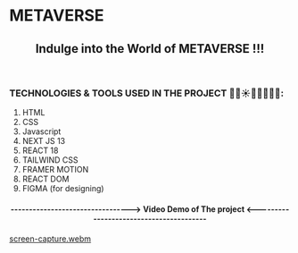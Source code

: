 # METAVERSE
 <h2 align="center">Indulge into the World of METAVERSE !!!</h2>
 <br/>
 <h3 align="left"> TECHNOLOGIES & TOOLS USED IN THE PROJECT 🔮🤖☀️👨‍💻🤍🦾🚀:</h3>
 <ol>
 <li>
 HTML
 </li>
 <li>
 CSS
 </li>
 <li>
 Javascript
 </li>
 <li>
 NEXT JS 13
 </li>
 <li>
 REACT 18
 </li>
 <li>
 TAILWIND CSS
 </li>
 <li>
 FRAMER MOTION
 </li>
 <li>
 REACT DOM
 </li>
 <li>
 FIGMA (for designing)
 </li>
 </ol>
<h4 align="center">---------------------------------> Video Demo of The project <----------------------------------------</h4>

[screen-capture.webm](https://user-images.githubusercontent.com/110810048/212022564-b6159f88-c69c-4ed9-831d-4821d2dae77a.webm)
